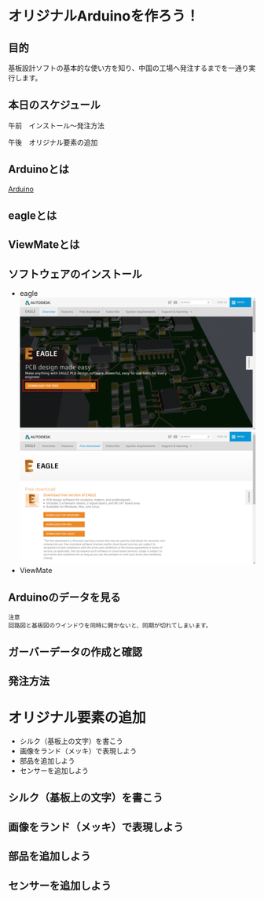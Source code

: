 # オリジナルArduinoを作ろう！

## 目的
基板設計ソフトの基本的な使い方を知り、中国の工場へ発注するまでを一通り実行します。

## 本日のスケジュール
午前　インストール～発注方法

午後　オリジナル要素の追加


## Arduinoとは
[Arduino](https://www.arduino.cc/)  

## eagleとは

## ViewMateとは

## ソフトウェアのインストール
- eagle
![インストール](https://github.com/HappySato/original_arduino_workshop/blob/master/img/419.png?raw=true)
![インストール](https://github.com/HappySato/original_arduino_workshop/blob/master/img/420.png?raw=true)
- ViewMate



## Arduinoのデータを見る

    注意
    回路図と基板図のウインドウを同時に開かないと、同期が切れてしまいます。

## ガーバーデータの作成と確認

## 発注方法

# オリジナル要素の追加
- シルク（基板上の文字）を書こう
- 画像をランド（メッキ）で表現しよう
- 部品を追加しよう
- センサーを追加しよう

## シルク（基板上の文字）を書こう
## 画像をランド（メッキ）で表現しよう
## 部品を追加しよう
## センサーを追加しよう
